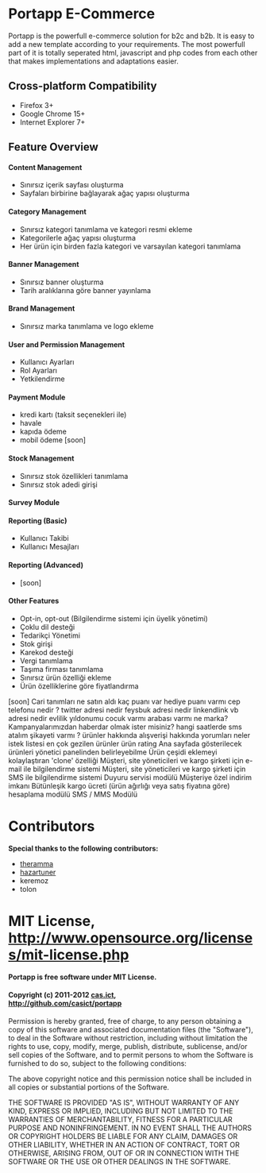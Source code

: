Portapp E-Commerce
===========================

Portapp is the powerfull e-commerce solution for b2c and b2b. It is easy to add a new template
according to your requirements. The most powerfull part of it is totally seperated html, javascript 
and php codes from each other that makes implementations and adaptations easier.

Cross-platform Compatibility
----------------------------

* Firefox 3+
* Google Chrome 15+
* Internet Explorer 7+

Feature Overview
----------------

#### Content Management
* Sınırsız içerik sayfası oluşturma
* Sayfaları birbirine bağlayarak ağaç yapısı oluşturma

#### Category Management
* Sınırsız kategori tanımlama ve kategori resmi ekleme
* Kategorilerle ağaç yapısı oluşturma
* Her ürün için birden fazla kategori ve varsayılan kategori tanımlama

#### Banner Management
* Sınırsız banner oluşturma
* Tarih aralıklarına göre banner yayınlama

#### Brand Management
* Sınırsız marka tanımlama ve logo ekleme

#### User and Permission Management
* Kullanıcı Ayarları
* Rol Ayarları
* Yetkilendirme

#### Payment Module
* kredi kartı (taksit seçenekleri ile)
* havale
* kapıda ödeme
* mobil ödeme [soon]

#### Stock Management
* Sınırsız stok özellikleri tanımlama
* Sınırsız stok adedi girişi

#### Survey Module

#### Reporting (Basic)
* Kullanıcı Takibi
* Kullanıcı Mesajları

#### Reporting (Advanced)
* [soon]

#### Other Features
* Opt-in, opt-out (Bilgilendirme sistemi için üyelik yönetimi)
* Çoklu dil desteği
* Tedarikçi Yönetimi
* Stok girişi
* Karekod desteği
* Vergi tanımlama
* Taşıma firması tanımlama
* Sınırsız ürün özelliği ekleme
* Ürün özelliklerine göre fiyatlandırma

[soon]
Cari tanımları 
ne satın aldı 
kaç puanı var
hediye puanı varmı 
cep telefonu nedir ? 
twitter adresi nedir 
feysbuk adresi nedir 
linkendlink vb  adresi nedir 
evlilik yıldonumu 
cocuk varmı
arabası varmı  ne marka?
Kampanyalarımızdan haberdar olmak ister misiniz?
hangi saatlerde sms atalım 
şikayeti varmı ? 
ürünler hakkında alışverişi hakkında yorumları neler 
istek listesi
en çok gezilen ürünler
ürün rating
Ana sayfada gösterilecek ürünleri yönetici panelinden belirleyebilme
Ürün çeşidi eklemeyi kolaylaştıran 'clone' özelliği
Müşteri, site yöneticileri ve kargo şirketi için e-mail ile bilgilendirme sistemi
Müşteri, site yöneticileri ve kargo şirketi için SMS ile  bilgilendirme sistemi
Duyuru servisi modülü
Müşteriye özel indirim imkanı
Bütünleşik kargo ücreti (ürün ağırlığı veya satış fiyatına göre) hesaplama  modülü
SMS / MMS Modülü



Contributors
============

**Special thanks to the following contributors:**

* [theramma](mailto:ramazan.ayyildiz@gmail.com)
* [hazartuner](mailto:hazar.artuner@gmail.com)
* keremoz
* tolon

MIT License, http://www.opensource.org/licenses/mit-license.php
===========

**Portapp is free software under MIT License.**

#### Copyright (c) 2011-2012 [cas.ict](mailto:casict@casict.com),<br />http://github.com/casict/portapp

Permission is hereby granted, free of charge, to any person obtaining
a copy of this software and associated documentation files (the
"Software"), to deal in the Software without restriction, including
without limitation the rights to use, copy, modify, merge, publish,
distribute, sublicense, and/or sell copies of the Software, and to
permit persons to whom the Software is furnished to do so, subject to
the following conditions:

The above copyright notice and this permission notice shall be
included in all copies or substantial portions of the Software.

THE SOFTWARE IS PROVIDED "AS IS", WITHOUT WARRANTY OF ANY KIND,
EXPRESS OR IMPLIED, INCLUDING BUT NOT LIMITED TO THE WARRANTIES OF
MERCHANTABILITY, FITNESS FOR A PARTICULAR PURPOSE AND
NONINFRINGEMENT. IN NO EVENT SHALL THE AUTHORS OR COPYRIGHT HOLDERS BE
LIABLE FOR ANY CLAIM, DAMAGES OR OTHER LIABILITY, WHETHER IN AN ACTION
OF CONTRACT, TORT OR OTHERWISE, ARISING FROM, OUT OF OR IN CONNECTION
WITH THE SOFTWARE OR THE USE OR OTHER DEALINGS IN THE SOFTWARE.

